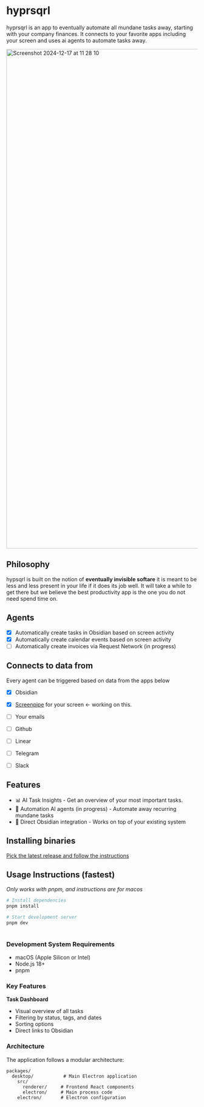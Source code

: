# hyprsqrl

hyprsqrl is an app to eventually automate all mundane tasks away, starting with your company finances. It connects to your favorite apps including your screen and uses ai agents to automate tasks away.

<img width="1312" alt="Screenshot 2024-12-17 at 11 28 10" src="https://github.com/user-attachments/assets/b4b63992-62da-4553-b240-fcd8d0d2e54a" />

## Philosophy

hypsqrl is built on the notion of **eventually invisible softare** it is meant to be less and less present in your life if it does its job well. It will take a while to get there but we believe the best productivity app is the one you do not need spend time on.

## Agents
-  [x] Automatically create tasks in Obsidian based on screen activity
-  [x] Automatically create calendar events based on screen activity
-  [ ] Automatically create invoices via Request Network (in progress)

## Connects to data from

Every agent can be triggered based on data from the apps below

- [x] Obsidian
- [x] [Screenpipe]([https://githb](https://screenpi.pe/)) for your screen <- working on this.
- [ ] Your emails
- [ ] Github
- [ ] Linear
- [ ] Telegram
- [ ] Slack


## Features

- 📊 AI Task Insights - Get an overview of your most important tasks.
- 🤖 Automation AI agents (in progress) - Automate away recurring mundane tasks
- 🔗 Direct Obsidian integration - Works on top of your existing system


## Installing binaries

[Pick the latest release and follow the instructions](https://github.com/different-ai/hypr-v0/tags)



## Usage Instructions (fastest)

_Only works with pnpm, and instructions are for macos_

```bash
# Install dependencies
pnpm install

# Start development server
pnpm dev
 
```

### Development System Requirements

- macOS (Apple Silicon or Intel)
- Node.js 18+
- pnpm


### Key Features

**Task Dashboard**
- Visual overview of all tasks
- Filtering by status, tags, and dates
- Sorting options
- Direct links to Obsidian


### Architecture

The application follows a modular architecture:

```
packages/
  desktop/           # Main Electron application
    src/
      renderer/     # Frontend React components
      electron/     # Main process code
    electron/       # Electron configuration
```

